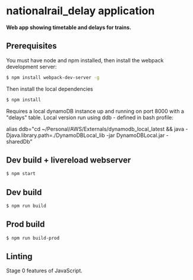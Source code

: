 # nationalrail_delay application

**Web app showing timetable and delays for trains.**

## Prerequisites
You must have node and npm installed, then install the webpack development server:

```bash
$ npm install webpack-dev-server -g
```

Then install the local dependencies

```bash
$ npm install
```

Requires a local dynamoDB instance up and running on port 8000 with a "delays" table. Local version run using ddb - defined in bash profile:

alias ddb="cd ~/Personal/AWS/Externals/dynamodb_local_latest && java -Djava.library.path=./DynamoDBLocal_lib -jar DynamoDBLocal.jar -sharedDb"

## Dev build + livereload webserver
```bash
$ npm start
```

## Dev build
```bash
$ npm run build
```

## Prod build
```bash
$ npm run build-prod
```

## Linting

Stage 0 features of JavaScript.
